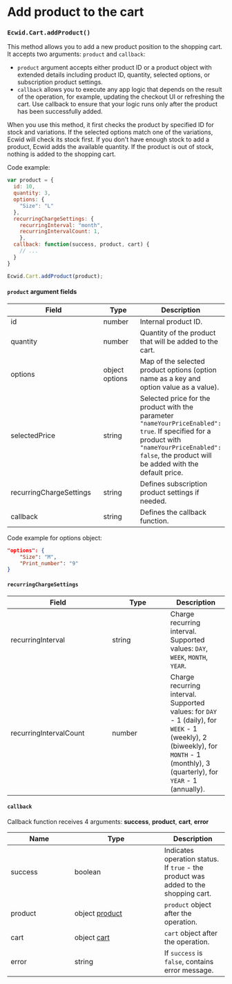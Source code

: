 # Add product to the cart

### `Ecwid.Cart.addProduct()`&#x20;

This method allows you to add a new product position to the shopping cart. It accepts two arguments: `product` and `callback`:

* `product` argument accepts either product ID or a product object with extended details including product ID, quantity, selected options, or subscription product settings.
* `callback` allows you to execute any app logic that depends on the result of the operation, for example, updating the checkout UI or refreshing the cart. Use callback to ensure that your logic runs only after the product has been successfully added.

When you use this method, it first checks the product by specified ID for stock and variations. If the selected options match one of the variations, Ecwid will check its stock first. If you don't have enough stock to add a product, Ecwid adds the available quantity. If the product is out of stock, nothing is added to the shopping cart.

Code example:

```javascript
var product = {
  id: 10,
  quantity: 3,
  options: {
    "Size": "L"
  },
  recurringChargeSettings: { 
    recurringInterval: "month",
    recurringIntervalCount: 1,
    },
  callback: function(success, product, cart) {
    // ...  
  }
}

Ecwid.Cart.addProduct(product);
```

#### `product` argument fields

<table><thead><tr><th width="235">Field</th><th width="100">Type</th><th>Description</th></tr></thead><tbody><tr><td>id</td><td>number</td><td>Internal product ID.</td></tr><tr><td>quantity</td><td>number</td><td>Quantity of the product that will be added to the cart.</td></tr><tr><td>options</td><td>object options</td><td>Map of the selected product options (option name as a key and option value as a value).</td></tr><tr><td>selectedPrice</td><td>string</td><td>Selected price for the product with the parameter <code>"nameYourPriceEnabled": true</code>. If specified for a product with <code>"nameYourPriceEnabled": false</code>, the product will be added with the default price.</td></tr><tr><td>recurringChargeSettings</td><td>string</td><td>Defines subscription product settings if needed.</td></tr><tr><td>callback</td><td>string</td><td>Defines the callback function.</td></tr></tbody></table>

Code example for options object:

```json
"options": {  
    "Size": "M",  
    "Print_number": "9"  
}
```

#### `recurringChargeSettings`

<table><thead><tr><th width="219">Field</th><th width="119">Type</th><th>Description</th></tr></thead><tbody><tr><td>recurringInterval</td><td>string</td><td>Charge recurring interval. Supported values: <code>DAY</code>, <code>WEEK</code>, <code>MONTH</code>, <code>YEAR</code>.</td></tr><tr><td>recurringIntervalCount</td><td>number</td><td>Charge recurring interval. Supported values: for <code>DAY</code> - 1 (daily), for <code>WEEK</code> - 1 (weekly), 2 (biweekly), for <code>MONTH</code> - 1 (monthly), 3 (quarterly), for <code>YEAR</code> - 1 (annually).</td></tr></tbody></table>

#### `callback`

Callback function receives 4 arguments: **success**, **product**, **cart**, **error**

<table><thead><tr><th width="132">Name</th><th width="192">Type</th><th>Description</th></tr></thead><tbody><tr><td>success</td><td>boolean</td><td>Indicates operation status. If <code>true</code> - the product was added to the shopping cart.</td></tr><tr><td>product</td><td>object <a href="get-cart-details.md#product">product</a></td><td><code>product</code> object after the operation.</td></tr><tr><td>cart</td><td>object <a href="get-cart-details.md#cart-callback-fields">cart</a></td><td><code>cart</code> object after the operation.</td></tr><tr><td>error</td><td>string</td><td>If <code>success</code> is <code>false</code>, contains error message.</td></tr></tbody></table>
